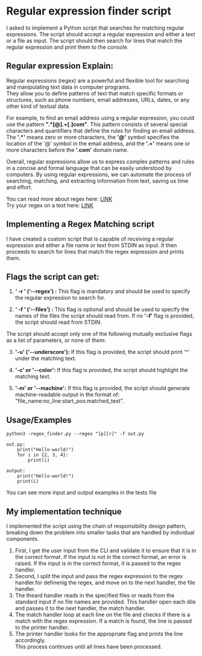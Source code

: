 # Regular expression finder script

I asked to implement a Python script that searches for matching regular expressions. The script should accept a regular expression and either a text or a file as input. The script should then search for lines that match the regular expression and print them to the console.

## Regular expression Explain:

Regular expressions (regex) are a powerful and flexible tool for searching and manipulating text data in computer programs.  
They allow you to define patterns of text that match specific formats or structures, such as phone numbers, email addresses, URLs, dates, or any other kind of textual data.

For example, to find an email address using a regular expression, you could use the pattern **".*[@].+[.]com"**. This pattern consists of several special characters and quantifiers that define the rules for finding an email address. The **'.*'** means zero or more characters, the **'@'** symbol specifies the location of the '@' symbol in the email address, and the **'.+'** means one or more characters before the **'.com'** domain name.  

Overall, regular expressions allow us to express complex patterns and rules in a concise and formal language that can be easily understood by computers. By using regular expressions, we can automate the process of searching, matching, and extracting information from text, saving us time and effort.

You can read more about regex here: [LINK](https://docs.python.org/3/howto/regex.html)  
Try your regex on a text here: [LINK](https://regex101.com/)

## Implementing a Regex Matching script
I have created a custom script that is capable of receiving a regular expression and either a file name or text from STDIN as input. It then proceeds to search for lines that match the regex expression and prints them.

## Flags the script can get:
1. **‘ -r ’ (‘--regex’) :**  This flag is mandatory and should be used to specify the regular expression to search for.  

2. **‘ -f ’ (‘--files’) :** This flag is optional and should be   used to specify the names of the files the script should   read from.
If no **'-f'** flag is provided, the script should read from STDIN.  

The script should accept only one of the following mutually exclusive flags as a list of parameters, or none of them:  

3.  **'-u' ('--underscore'):** If this flag is provided, the script should print '^' under the matching text.  

4.  **'-c' or '--color':** If this flag is provided, the script should highlight the matching text.  

5. **'-m' or '--machine':** If this flag is provided, the script should generate machine-readable output in the format of:
"file_name:no_line:start_pos:matched_text".


## Usage/Examples

```shell
python3 -regex_finder.py --regex "[p][r]" -f out.py
```

```python3
out.py:
    print("Hello-world!")
    for i in {2, 3, 4}:
        print(i)
```
```shell
output:
    print("Hello-world!")
    print(i)
```

You can see more input and output examples in the tests file

## My implementation technique

I implemented the script using the chain of responsibility design pattern, breaking down the problem into smaller tasks that are handled by individual components.  
1. First, I get the user input from the CLI and validate it to ensure that it is in the correct format. If the input is not in the correct format, an error is raised. If the input is in the correct format, it is passed to the regex handler. 
2. Second, I split the input and pass the regex expression to the regex handler.for definenig the regex, and move on to the next handler, the file handler.
3. The theard handler reads in the specified files or reads from the standard input if no file names are provided. This handler open each dile and passes it to the next handler, the match handler.
4. The match handler loop at each line on the file and checks if there is a match with the regex expression. If a match is found, the line is passed to the printer handler.
5. The printer handler looks for the appropriate flag and prints the line accordingly.  
This process continues until all lines have been processed.
